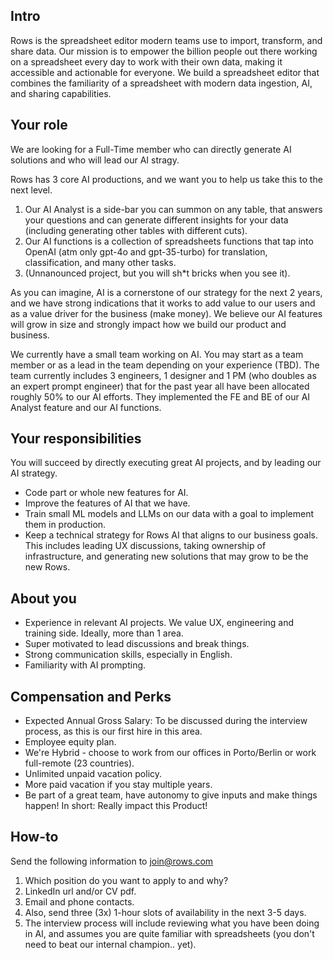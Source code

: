 ## Intro

Rows is the spreadsheet editor modern teams use to import, transform, and share data. Our mission is to empower the billion people out there working on a spreadsheet every day to work with their own data, making it accessible and actionable for everyone. We build a spreadsheet editor that combines the familiarity of a spreadsheet with modern data ingestion, AI, and sharing capabilities.

## Your role

We are looking for a Full-Time member who can directly generate AI solutions and who will lead our AI stragy. 

Rows has 3 core AI productions, and we want you to help us take this to the next level.
1. Our AI Analyst is a side-bar you can summon on any table, that answers your questions and can generate different insights for your data (including generating other tables with different cuts).
2. Our AI functions is a collection of spreadsheets functions that tap into OpenAI (atm only gpt-4o and gpt-35-turbo) for translation, classification, and many other tasks.
3. (Unnanounced project, but you will sh*t bricks when you see it). 

As you can imagine, AI is a cornerstone of our strategy for the next 2 years, and we have strong indications that it works to add value to our users and as a value driver for the business (make money). We believe our AI features will grow in size and strongly impact how we build our product and business.

We currently have a small team working on AI. You may start as a team member or as a lead in the team depending on your experience (TBD). The team currently includes 3 engineers, 1 designer and 1 PM (who doubles as an expert prompt engineer) that for the past year all have been allocated roughly 50% to our AI efforts. They implemented the FE and BE of our AI Analyst feature and our AI functions.

## Your responsibilities

You will succeed by directly executing great AI projects, and by leading our AI strategy. 

- Code part or whole new features for AI. 
- Improve the features of AI that we have.
- Train small ML models and LLMs on our data with a goal to implement them in production.
- Keep a technical strategy for Rows AI that aligns to our business goals. This includes leading UX discussions, taking ownership of infrastructure, and generating new solutions that may grow to be the new Rows.

## About you

- Experience in relevant AI projects. We value UX, engineering and training side. Ideally, more than 1 area.
- Super motivated to lead discussions and break things.
- Strong communication skills, especially in English.
- Familiarity with AI prompting.

## Compensation and Perks

- Expected Annual Gross Salary: To be discussed during the interview process, as this is our first hire in this area.
- Employee equity plan.
- We're Hybrid - choose to work from our offices in Porto/Berlin or work full-remote (23 countries).
- Unlimited unpaid vacation policy.
- More paid vacation if you stay multiple years.
- Be part of a great team, have autonomy to give inputs and make things happen! In short: Really impact this Product!

## How-to

Send the following information to join@rows.com

1. Which position do you want to apply to and why?
2. LinkedIn url and/or CV pdf.
3. Email and phone contacts.
4. Also, send three (3x) 1-hour slots of availability in the next 3-5 days.
5. The interview process will include reviewing what you have been doing in AI, and assumes you are quite familiar with spreadsheets (you don't need to beat our internal champion.. yet).
